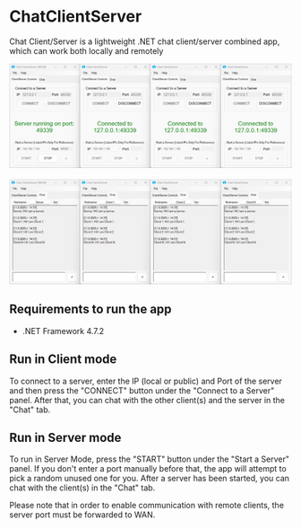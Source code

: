 # ChatClientServer
Chat Client/Server is a lightweight .NET chat client/server combined app, which can work both locally and remotely

<p align="center">
	<img src="https://github.com/ProudlyTM/ChatClientServer/blob/main/Screenshots/client_server_main_windows.png" alt="Client/Server Main Window"></img><br/><br/>
	<img src="https://github.com/ProudlyTM/ChatClientServer/blob/main/Screenshots/client_server_chat_windows.png" alt="Client/Server Chat Window"></img>
</p>

## Requirements to run the app
* .NET Framework 4.7.2

## Run in Client mode
To connect to a server, enter the IP (local or public) and Port of the server and then press the "CONNECT" button under the "Connect to a Server" panel. After that, you can chat with the other client(s) and the server in the "Chat" tab.

## Run in Server mode
To run in Server Mode, press the "START" button under the "Start a Server" panel. If you don't enter a port manually before that, the app will attempt to pick a random unused one for you. After a server has been started, you can chat with the client(s) in the "Chat" tab.

Please note that in order to enable communication with remote clients, the server port must be forwarded to WAN.
